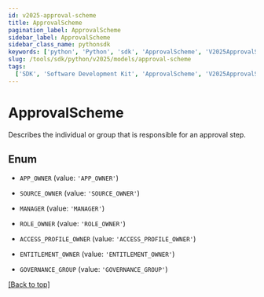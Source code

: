 ```yaml
---
id: v2025-approval-scheme
title: ApprovalScheme
pagination_label: ApprovalScheme
sidebar_label: ApprovalScheme
sidebar_class_name: pythonsdk
keywords: ['python', 'Python', 'sdk', 'ApprovalScheme', 'V2025ApprovalScheme']
slug: /tools/sdk/python/v2025/models/approval-scheme
tags:
  ['SDK', 'Software Development Kit', 'ApprovalScheme', 'V2025ApprovalScheme']
---
```


# ApprovalScheme

Describes the individual or group that is responsible for an approval step.

## Enum

- `APP_OWNER` (value: `'APP_OWNER'`)

- `SOURCE_OWNER` (value: `'SOURCE_OWNER'`)

- `MANAGER` (value: `'MANAGER'`)

- `ROLE_OWNER` (value: `'ROLE_OWNER'`)

- `ACCESS_PROFILE_OWNER` (value: `'ACCESS_PROFILE_OWNER'`)

- `ENTITLEMENT_OWNER` (value: `'ENTITLEMENT_OWNER'`)

- `GOVERNANCE_GROUP` (value: `'GOVERNANCE_GROUP'`)

[[Back to top]](#)
